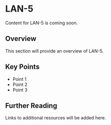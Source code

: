 # LAN-5

Content for LAN-5 is coming soon.

## Overview

This section will provide an overview of LAN-5.

## Key Points

- Point 1
- Point 2
- Point 3

## Further Reading

Links to additional resources will be added here.

